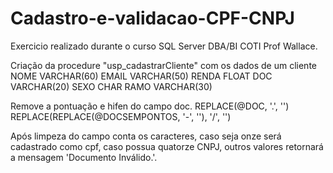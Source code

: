 # Cadastro-e-validacao-CPF-CNPJ
Exercicio realizado durante o curso SQL Server DBA/BI COTI Prof Wallace.


Criação da procedure "usp_cadastrarCliente" com os dados de um cliente
NOME  VARCHAR(60)
EMAIL VARCHAR(50)
RENDA FLOAT
DOC   VARCHAR(20)
SEXO  CHAR
RAMO  VARCHAR(30)

Remove a pontuação e hifen do campo doc.
REPLACE(@DOC, '.', '')
REPLACE(REPLACE(@DOCSEMPONTOS, '-', ''), '/', '')

Após limpeza do campo conta os caracteres, caso seja onze será cadastrado como cpf, caso possua quatorze CNPJ, outros valores retornará a mensagem 'Documento Inválido.'.
